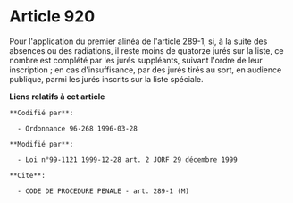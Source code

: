 # Article 920

Pour l'application du premier alinéa de l'article 289-1, si, à la suite des absences ou des radiations, il reste moins de
quatorze jurés sur la liste, ce nombre est complété par les jurés suppléants, suivant l'ordre de leur inscription ; en cas
d'insuffisance, par des jurés tirés au sort, en audience publique, parmi les jurés inscrits sur la liste spéciale.

**Liens relatifs à cet article**

	**Codifié par**:

	  - Ordonnance 96-268 1996-03-28

	**Modifié par**:

	  - Loi n°99-1121 1999-12-28 art. 2 JORF 29 décembre 1999

	**Cite**:

	  - CODE DE PROCEDURE PENALE - art. 289-1 (M)
